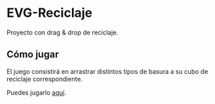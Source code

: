# EVG-Reciclaje

Proyecto con drag &amp; drop de reciclaje.

## Cómo jugar

El juego consistirá en arrastrar distintos tipos de basura a su cubo de reciclaje correspondiente.

Puedes jugarlo [aquí](https://mrluisc15.github.io/EVG-Reciclaje/).